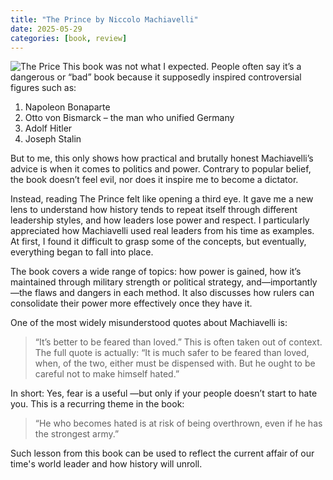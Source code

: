 ```yaml
---
title: "The Prince by Niccolo Machiavelli" 
date: 2025-05-29
categories: [book, review]
---
```



![The Price](/assets/lib/the_prince.jpg)
This book was not what I expected. People often say it’s a dangerous or “bad” book because it supposedly inspired controversial figures such as:
 1. Napoleon Bonaparte
 2. Otto von Bismarck – the man who unified Germany
 3. Adolf Hitler
 4. Joseph Stalin

But to me, this only shows how practical and brutally honest Machiavelli’s advice is when it comes to politics and power. Contrary to popular belief, the book doesn’t feel evil, nor does it inspire me to become a dictator.

Instead, reading The Prince felt like opening a third eye. It gave me a new lens to understand how history tends to repeat itself through different leadership styles, and how leaders lose power and respect. I particularly appreciated how Machiavelli used real leaders from his time as examples. At first, I found it difficult to grasp some of the concepts, but eventually, everything began to fall into place.

The book covers a wide range of topics: how power is gained, how it’s maintained through military strength or political strategy, and—importantly—the flaws and dangers in each method. It also discusses how rulers can consolidate their power more effectively once they have it.

One of the most widely misunderstood quotes about Machiavelli is:
>   “It’s better to be feared than loved.”
This is often taken out of context. The full quote is actually:
>   “It is much safer to be feared than loved, when, of the two, either must be dispensed with. But he ought to be careful not to make himself hated.”

In short: Yes, fear is a useful —but only if your people doesn’t start to hate you. 
This is a recurring theme in the book:
>    “He who becomes hated is at risk of being overthrown, even if he has the strongest army.”

Such lesson from this book can be used to reflect the current affair of our time's world leader and how history will unroll.  